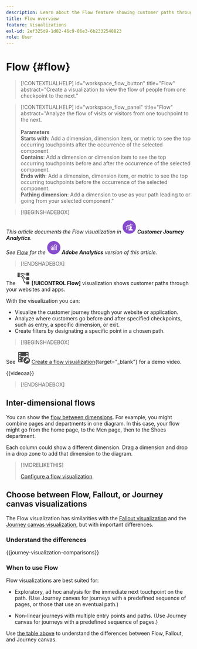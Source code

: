 ```yaml
---
description: Learn about the Flow feature showing customer paths through your websites and apps.
title: Flow overview
feature: Visualizations
exl-id: 2ef325d9-1d82-46c9-86e3-6b2332548823
role: User
---
```

# Flow {#flow}

<!-- markdownlint-disable MD034 -->

>[!CONTEXTUALHELP]
>id="workspace_flow_button"
>title="Flow"
>abstract="Create a visualization to view the flow of people from one checkpoint to the next."

>[!CONTEXTUALHELP]
>id="workspace_flow_panel"
>title="Flow"
>abstract="Analyze the flow of visits or visitors from one touchpoint to the next.<br/><br/>**Parameters**<br/>**Starts with**: Add a dimension, dimension item, or metric to see the top occurring touchpoints after the occurrence of the selected component.<br/>**Contains**: Add a dimension or dimension item to see the top occurring touchpoints before and after the occurrence of the selected component.<br/>**Ends with**: Add a dimension, dimension item, or metric to see the top occurring touchpoints before the occurrence of the selected component.<br/>**Pathing dimension**: Add a dimension to use as your path leading to or going from your selected component."

<!-- markdownlint-enable MD034 -->


>[!BEGINSHADEBOX]

_This article documents the Flow visualization in_ ![CustomerJourneyAnalytics](/help/assets/icons/CustomerJourneyAnalytics.svg) _**Customer Journey Analytics**._<br/>_See [Flow](https://experienceleague.adobe.com/en/docs/analytics/analyze/analysis-workspace/visualizations/flow/flow) for the_ ![AdobeAnalytics](/help/assets/icons/AdobeAnalytics.svg) _**Adobe Analytics** version of this article._

>[!ENDSHADEBOX]


The ![GraphPathing](/help/assets/icons/GraphPathing.svg) **[!UICONTROL Flow]** visualization shows customer paths through your websites and apps.

With the visualization you can: 

* Visualize the customer journey through your website or application.
* Analyze where customers go before and after specified checkpoints, such as entry, a specific dimension, or exit.
* Create filters by designating a specific point in a chosen path.


>[!BEGINSHADEBOX]

See ![VideoCheckedOut](/help/assets/icons/VideoCheckedOut.svg) [Create a flow visualization](https://video.tv.adobe.com/v/346063/?quality=12&learn=on){target="_blank"} for a demo video.

{{videoaa}}

>[!ENDSHADEBOX]


## Inter-dimensional flows

You can show the [flow between dimensions](/help/analysis-workspace/visualizations/c-flow/multi-dimensional-flow.md). For example, you might combine pages and departments in one diagram. In this case, your flow might go from the home page, to the Men page, then to the Shoes department.

Each column could show a different dimension. Drag a dimension and drop in a drop zone to add that dimension to the diagram.

>[!MORELIKETHIS]
>
>[Configure a flow visualization](/help/analysis-workspace/visualizations/c-flow/create-flow.md).
>

## Choose between Flow, Fallout, or Journey canvas visualizations

The Flow visualization has similarities with the [Fallout visualization](/help/analysis-workspace/visualizations/fallout/fallout-flow.md) and the [Journey canvas visualization](/help/analysis-workspace/visualizations/journey-canvas/journey-canvas.md), but with important differences. 

### Understand the differences

<!-- Information in this snippet is shared between Journey canvas, Fallout, and Flow visualization docs -->

{{journey-visualization-comparisons}}

### When to use Flow

Flow visualizations are best suited for:

* Exploratory, ad hoc analysis for the immediate next touchpoint on the path. (Use Journey canvas for journeys with a predefined sequence of pages, or those that use an eventual path.)

* Non-linear journeys with multiple entry points and paths. (Use Journey canvas for journeys with a predefined sequence of pages.)

Use [the table above](#understand-the-differences) to understand the differences between Flow, Fallout, and Journey canvas.
